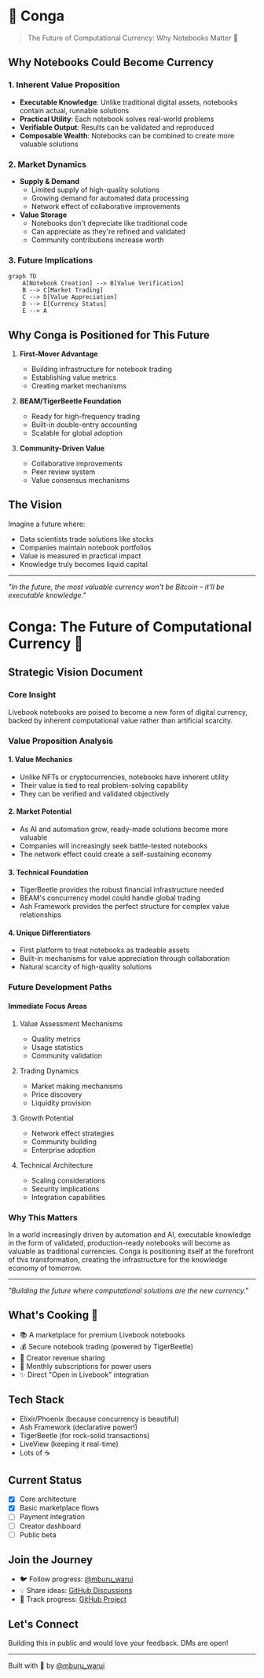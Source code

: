 # 🎵 Conga

> The Future of Computational Currency: Why Notebooks Matter 🚀

## Why Notebooks Could Become Currency

### 1. Inherent Value Proposition

- **Executable Knowledge**: Unlike traditional digital assets, notebooks contain actual, runnable solutions
- **Practical Utility**: Each notebook solves real-world problems
- **Verifiable Output**: Results can be validated and reproduced
- **Composable Wealth**: Notebooks can be combined to create more valuable solutions

### 2. Market Dynamics

- **Supply & Demand**
  - Limited supply of high-quality solutions
  - Growing demand for automated data processing
  - Network effect of collaborative improvements
- **Value Storage**
  - Notebooks don't depreciate like traditional code
  - Can appreciate as they're refined and validated
  - Community contributions increase worth

### 3. Future Implications

```mermaid
graph TD
    A[Notebook Creation] --> B[Value Verification]
    B --> C[Market Trading]
    C --> D[Value Appreciation]
    D --> E[Currency Status]
    E --> A
```

## Why Conga is Positioned for This Future

1. **First-Mover Advantage**

   - Building infrastructure for notebook trading
   - Establishing value metrics
   - Creating market mechanisms

2. **BEAM/TigerBeetle Foundation**

   - Ready for high-frequency trading
   - Built-in double-entry accounting
   - Scalable for global adoption

3. **Community-Driven Value**
   - Collaborative improvements
   - Peer review system
   - Value consensus mechanisms

## The Vision

Imagine a future where:

- Data scientists trade solutions like stocks
- Companies maintain notebook portfolios
- Value is measured in practical impact
- Knowledge truly becomes liquid capital

---

_"In the future, the most valuable currency won't be Bitcoin – it'll be executable knowledge."_

# Conga: The Future of Computational Currency 🎵

## Strategic Vision Document

### Core Insight

Livebook notebooks are poised to become a new form of digital currency, backed by inherent computational value rather than artificial scarcity.

### Value Proposition Analysis

#### 1. Value Mechanics

- Unlike NFTs or cryptocurrencies, notebooks have inherent utility
- Their value is tied to real problem-solving capability
- They can be verified and validated objectively

#### 2. Market Potential

- As AI and automation grow, ready-made solutions become more valuable
- Companies will increasingly seek battle-tested notebooks
- The network effect could create a self-sustaining economy

#### 3. Technical Foundation

- TigerBeetle provides the robust financial infrastructure needed
- BEAM's concurrency model could handle global trading
- Ash Framework provides the perfect structure for complex value relationships

#### 4. Unique Differentiators

- First platform to treat notebooks as tradeable assets
- Built-in mechanisms for value appreciation through collaboration
- Natural scarcity of high-quality solutions

### Future Development Paths

#### Immediate Focus Areas

1. Value Assessment Mechanisms

   - Quality metrics
   - Usage statistics
   - Community validation

2. Trading Dynamics

   - Market making mechanisms
   - Price discovery
   - Liquidity provision

3. Growth Potential

   - Network effect strategies
   - Community building
   - Enterprise adoption

4. Technical Architecture
   - Scaling considerations
   - Security implications
   - Integration capabilities

### Why This Matters

In a world increasingly driven by automation and AI, executable knowledge in the form of validated, production-ready notebooks will become as valuable as traditional currencies. Conga is positioning itself at the forefront of this transformation, creating the infrastructure for the knowledge economy of tomorrow.

---

_"Building the future where computational solutions are the new currency."_

## What's Cooking 🚀

- 📚 A marketplace for premium Livebook notebooks
- 💰 Secure notebook trading (powered by TigerBeetle)
- 🤝 Creator revenue sharing
- 🔄 Monthly subscriptions for power users
- ✨ Direct "Open in Livebook" integration

## Tech Stack

- Elixir/Phoenix (because concurrency is beautiful)
- Ash Framework (declarative power!)
- TigerBeetle (for rock-solid transactions)
- LiveView (keeping it real-time)
- Lots of ☕️

## Current Status

- [x] Core architecture
- [x] Basic marketplace flows
- [ ] Payment integration
- [ ] Creator dashboard
- [ ] Public beta

## Join the Journey

- 🐦 Follow progress: [@mburu_warui](https://twitter.com/your_handle)
- 💡 Share ideas: [GitHub Discussions](https://github.com/mburuwarui/conga/discussions)
- 🎯 Track progress: [GitHub Project](https://github.com/mburuwarui/conga)

## Let's Connect

Building this in public and would love your feedback. DMs are open!

---

Built with 💜 by [@mburu_warui](https://twitter.com/your_handle)
